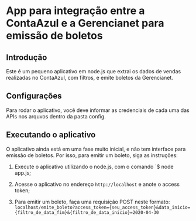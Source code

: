 # App para integração entre a ContaAzul e a Gerencianet para emissão de boletos

## Introdução

Este é um pequeno aplicativo em node.js que extrai os dados de vendas realizadas no ContaAzul, com filtros, e emite boletos da Gerencianet.

## Configurações

Para rodar o aplicativo, você deve informar as credenciais de cada uma das APIs nos arquvos dentro da pasta config.

## Executando o aplicativo

O aplicativo ainda está em uma fase muito inicial, e não tem interface para emissão de boletos. Por isso, para emitir um boleto, siga as instruções:

1. Execute o aplicativo utilizando o node.js, com o comando `\$ node app.js;

2. Acesse o aplicativo no endereço `http://localhost` e anote o access token;

3. Para emitir um boleto, faça uma requisição POST neste formato: `localhost/emite_boleto?access_token={seu_access_token}&data_inicio={filtro_de_data_fim}&{filtro_de_data_inicio}=2020-04-30`
